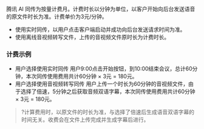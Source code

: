 腾讯 AI 同传为按量计费月。计费时长以分钟为单位，以客户开始向后台发送语音的原文件时长为准。计费单价为3元/分钟。
- 使用实时同传，以用户点击客户端启动并成功向后台发送请求时间为准。
- 使用离线音视频转写文件，上传的音视频文件原时长为计费时长。

### 计费示例
- 用户选择使用实时同传
用户9:00点击开始按钮，到10:00结束会议，总计60分钟，本次同传使用费用共计60分钟 × 3元 = 180元。
- 用户选择使用音视频转写同传
用户上传一个时长为60分钟的音视频文件，由于选择了倍速，5分钟之后获取音频双语字幕，本次同传使用费用共计60分钟 × 3元 = 180元。
>?计算费用时，以原文件的时长为准，与选择了倍速后生成语音双语字幕的时间无关。收费会在文件上传完成并生成字幕后进行。
  
